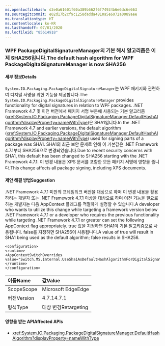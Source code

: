 ```yaml
---
ms.openlocfilehash: d3e0a61601f60a389b662f6f74934b6e6dc6e663
ms.sourcegitcommit: e02d17b2cf9c1258dadda4810a5e6072a0089aee
ms.translationtype: HT
ms.contentlocale: ko-KR
ms.lasthandoff: 07/01/2020
ms.locfileid: "85614918"
---
```

### <a name="the-default-hash-algorithm-for-wpf-packagedigitalsignaturemanager-is-now-sha256"></a><span data-ttu-id="d7d6f-101">WPF PackageDigitalSignatureManager의 기본 해시 알고리즘은 이제 SHA256입니다.</span><span class="sxs-lookup"><span data-stu-id="d7d6f-101">The default hash algorithm for WPF PackageDigitalSignatureManager is now SHA256</span></span>

#### <a name="details"></a><span data-ttu-id="d7d6f-102">세부 정보</span><span class="sxs-lookup"><span data-stu-id="d7d6f-102">Details</span></span>

<span data-ttu-id="d7d6f-103">`System.IO.Packaging.PackageDigitalSignatureManager`는 WPF 패키지와 관련하여 디지털 서명을 위한 기능을 제공합니다.</span><span class="sxs-lookup"><span data-stu-id="d7d6f-103">The `System.IO.Packaging.PackageDigitalSignatureManager` provides functionality for digital signatures in relation to WPF packages.</span></span>  <span data-ttu-id="d7d6f-104">.NET Framework 4.7 및 이전 버전에서 패키지 서명 부분에 사용되는 기본 알고리즘(<xref:System.IO.Packaging.PackageDigitalSignatureManager.DefaultHashAlgorithm?displayProperty=nameWithType>)은 SHA1입니다.</span><span class="sxs-lookup"><span data-stu-id="d7d6f-104">In the .NET Framework 4.7 and earlier versions, the default algorithm (<xref:System.IO.Packaging.PackageDigitalSignatureManager.DefaultHashAlgorithm?displayProperty=nameWithType>) used for signing parts of a package was SHA1.</span></span>  <span data-ttu-id="d7d6f-105">SHA1의 최근 보안 문제로 인해 이 기본값은 .NET Framework 4.7.1부터 SHA256으로 변경되었습니다.</span><span class="sxs-lookup"><span data-stu-id="d7d6f-105">Due to recent security concerns with SHA1, this default has been changed to SHA256 starting with the .NET Framework 4.7.1.</span></span>  <span data-ttu-id="d7d6f-106">이 변경 내용은 XPS 문서를 포함한 모든 패키지 서명에 영향을 줍니다.</span><span class="sxs-lookup"><span data-stu-id="d7d6f-106">This change affects all package signing, including XPS documents.</span></span>

#### <a name="suggestion"></a><span data-ttu-id="d7d6f-107">제안 해결 방법</span><span class="sxs-lookup"><span data-stu-id="d7d6f-107">Suggestion</span></span>

<span data-ttu-id="d7d6f-108">.NET Framework 4.7.1 미만의 프레임워크 버전을 대상으로 하며 이 변경 내용을 활용하려는 개발자 또는 .NET Framework 4.7.1 이상을 대상으로 하며 이전 기능을 필요로 하는 개발자는 다음 AppContext 플래그를 적절하게 설정할 수 있습니다.</span><span class="sxs-lookup"><span data-stu-id="d7d6f-108">A developer who wants to utilize this change while targeting a framework version below .NET Framework 4.7.1 or a developer who requires the previous functionality while targeting .NET Framework 4.7.1 or greater can set the following AppContext flag appropriately.</span></span>  <span data-ttu-id="d7d6f-109">true 값을 지정하면 SHA1이 기본 알고리즘으로 사용됩니다. false를 지정하면 SHA256이 사용됩니다.</span><span class="sxs-lookup"><span data-stu-id="d7d6f-109">A value of true will result in SHA1 being used as the default algorithm; false results in SHA256.</span></span><pre><code class="lang-xml">&lt;configuration&gt;&#13;&#10;&lt;runtime&gt;&#13;&#10;&lt;AppContextSwitchOverrides value=&quot;Switch.MS.Internal.UseSha1AsDefaultHashAlgorithmForDigitalSignatures=true&quot;/&gt;&#13;&#10;&lt;/runtime&gt;&#13;&#10;&lt;/configuration&gt;&#13;&#10;</code></pre>

| <span data-ttu-id="d7d6f-110">이름</span><span class="sxs-lookup"><span data-stu-id="d7d6f-110">Name</span></span>    | <span data-ttu-id="d7d6f-111">값</span><span class="sxs-lookup"><span data-stu-id="d7d6f-111">Value</span></span>       |
|:--------|:------------|
| <span data-ttu-id="d7d6f-112">Scope</span><span class="sxs-lookup"><span data-stu-id="d7d6f-112">Scope</span></span>   | <span data-ttu-id="d7d6f-113">Microsoft Edge</span><span class="sxs-lookup"><span data-stu-id="d7d6f-113">Edge</span></span>        |
| <span data-ttu-id="d7d6f-114">버전</span><span class="sxs-lookup"><span data-stu-id="d7d6f-114">Version</span></span> | <span data-ttu-id="d7d6f-115">4.7.1</span><span class="sxs-lookup"><span data-stu-id="d7d6f-115">4.7.1</span></span>       |
| <span data-ttu-id="d7d6f-116">형식</span><span class="sxs-lookup"><span data-stu-id="d7d6f-116">Type</span></span>    | <span data-ttu-id="d7d6f-117">대상 변경</span><span class="sxs-lookup"><span data-stu-id="d7d6f-117">Retargeting</span></span> |

#### <a name="affected-apis"></a><span data-ttu-id="d7d6f-118">영향을 받는 API</span><span class="sxs-lookup"><span data-stu-id="d7d6f-118">Affected APIs</span></span>

- <xref:System.IO.Packaging.PackageDigitalSignatureManager.DefaultHashAlgorithm?displayProperty=nameWithType>
